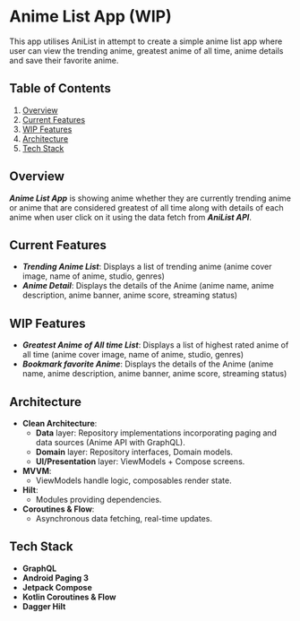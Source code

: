 # Anime List App (WIP)
This app utilises AniList in attempt to create a simple anime list app where user can view the trending anime, greatest anime of all time, anime details and save their favorite anime.

## Table of Contents
1. [Overview](#overview)
2. [Current Features](#current-features)
3. [WIP Features](#wip-features)
4. [Architecture](#architecture)
5. [Tech Stack](#tech-stack)

## Overview
***Anime List App*** is showing anime whether they are currently trending anime or anime that are considered greatest of all time along with details of each anime when user click on it using the data fetch from ***AniList API***.

## Current Features
- ***Trending Anime List***: Displays a list of trending anime (anime cover image, name of anime, studio, genres)
- ***Anime Detail***: Displays the details of the Anime (anime name, anime description, anime banner, anime score, streaming status)

## WIP Features
- ***Greatest Anime of All time List***: Displays a list of highest rated anime of all time (anime cover image, name of anime, studio, genres)
- ***Bookmark favorite Anime***: Displays the details of the Anime (anime name, anime description, anime banner, anime score, streaming status)

## Architecture
- **Clean Architecture**:
    - **Data** layer: Repository implementations incorporating paging and data sources (Anime API with GraphQL).
    - **Domain** layer: Repository interfaces, Domain models.
    - **UI/Presentation** layer: ViewModels + Compose screens.
- **MVVM**:
    - ViewModels handle logic, composables render state.
- **Hilt**:
    - Modules providing dependencies.
- **Coroutines & Flow**:
    - Asynchronous data fetching, real-time updates.

## Tech Stack
- **GraphQL**
- **Android Paging 3**
- **Jetpack Compose**
- **Kotlin Coroutines & Flow**
- **Dagger Hilt**